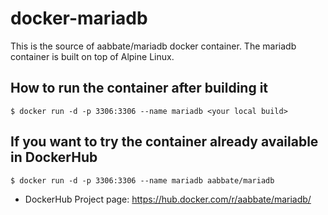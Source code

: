#   docker-mariadb

This is the source of aabbate/mariadb docker container. 
The mariadb container is built on top of Alpine Linux. 

## How to run the container after building it

```
$ docker run -d -p 3306:3306 --name mariadb <your local build>
```

## If you want to try the container already available in DockerHub

```
$ docker run -d -p 3306:3306 --name mariadb aabbate/mariadb 
```

* DockerHub Project page: <https://hub.docker.com/r/aabbate/mariadb/>


